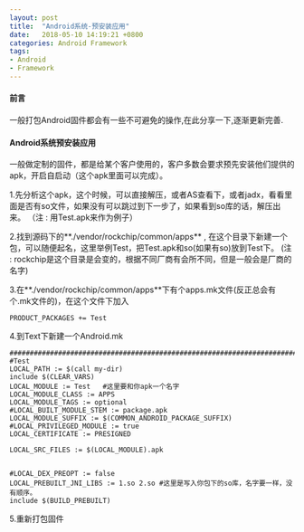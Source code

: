 ```yaml
---
layout: post
title:  "Android系统-预安装应用"
date:   2018-05-10 14:19:21 +0800
categories: Android Framework
tags:
- Android
- Framework
---
```


#### 前言
一般打包Android固件都会有一些不可避免的操作,在此分享一下,逐渐更新完善.

#### Android系统预安装应用
一般做定制的固件，都是给某个客户使用的，客户多数会要求预先安装他们提供的apk，开启自启动（这个apk里面可以完成）。

1.先分析这个apk，这个时候，可以直接解压，或者AS查看下，或者jadx，看看里面是否有so文件，如果没有可以跳过到下一步了，如果看到so库的话，解压出来。
（注 : 用Test.apk来作为例子）

2.找到源码下的**./vendor/rockchip/common/apps** , 在这个目录下新建一个包，可以随便起名，这里举例Test，把Test.apk和so(如果有so)放到Test下。
(注 : rockchip是这个目录是会变的，根据不同厂商有会所不同，但是一般会是厂商的名字)

3.在**./vendor/rockchip/common/apps**下有个apps.mk文件(反正总会有个.mk文件的)，在这个文件下加入 
```
PRODUCT_PACKAGES += Test
```

4.到Text下新建一个Android.mk
```
##############################################################################
#Test
LOCAL_PATH := $(call my-dir)
include $(CLEAR_VARS)
LOCAL_MODULE := Test   #这里要和你apk一个名字
LOCAL_MODULE_CLASS := APPS
LOCAL_MODULE_TAGS := optional
#LOCAL_BUILT_MODULE_STEM := package.apk
LOCAL_MODULE_SUFFIX := $(COMMON_ANDROID_PACKAGE_SUFFIX)
#LOCAL_PRIVILEGED_MODULE := true
LOCAL_CERTIFICATE := PRESIGNED
  
LOCAL_SRC_FILES := $(LOCAL_MODULE).apk 


#LOCAL_DEX_PREOPT := false
LOCAL_PREBUILT_JNI_LIBS := 1.so 2.so #这里是写入你包下的so库，名字要一样，没有顺序。 
include $(BUILD_PREBUILT) 
```

5.重新打包固件









